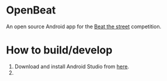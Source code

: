 # OpenBeat
An open source Android app for the [Beat the street](http://beatthestreet.me/) competition.

# How to build/develop

1. Download and install Android Studio from [here](https://developer.android.com/studio/install).
2. 

